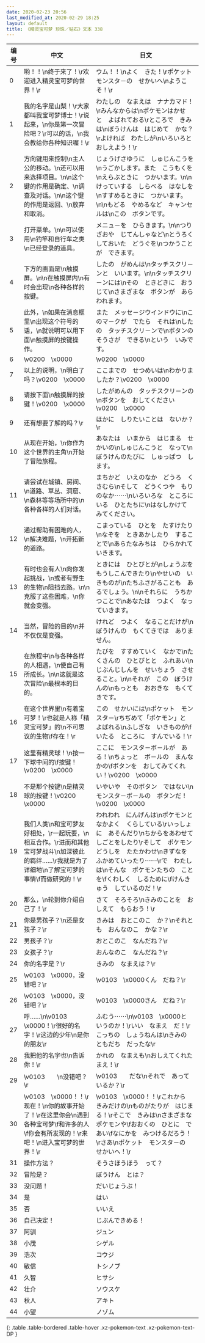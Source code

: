 ```yaml
---
date: 2020-02-23 20:56
last_modified_at: 2020-02-29 18:25
layout: default
title: 《精灵宝可梦 珍珠／钻石》文本 338
---
```

| 编号 | 中文 | 日文 |
| ---- | ---- | ---- |
| 0 | 哟！！\n终于来了！\r欢迎进入精灵宝可梦的世界！\r | ウム！！\nよく　きた！\rポケット　モンスタ－の　せかいへ\nようこそ！\r |
| 1 | 我的名字是山梨！\r大家都叫我宝可梦博士！\r说起来，\n你是第一次冒险吧？\r可以的话，\n我会教给你各种知识喔！\r | わたしの　なまえは　ナナカマド！\rみんなからは\nポケモンはかせ　と　よばれておる\rところで　きみは\nぼうけんは　はじめて　かな？\rよければ　わたしが\nいろいろと　おしえよう！\r |
| 2 | 方向键用来控制\n主人公的移动。\n还可以用来选择项目。\n\n这个键的作用是确定、\n调查及对话。\n\n这个键的作用是返回、\n放弃和取消。 | じょうげさゆうに　しゅじんこうを\nうごかします。また　こうもくを\nえらぶときに　つかいます。\n\nけっていする　しらべる　はなしを\nすすめるときに　つかいます。\n\nもどる　やめるなど　キャンセルは\nこの　ボタンです。 |
| 3 | 打开菜单。\n\n可以使用\n钓竿和自行车之类\n已经登录的道具。 | メニュ－を　ひらきます。\n\nつりざおや　じてんしゃなど\nとうろく　しておいた　どうぐを\nつかうことが　できます。 |
| 4 | 下方的画面是\n触摸屏。\n\n在触摸屏内\n有时会出现\n各种各样的按键。 | したの　がめんは\nタッチスクリ－ンと　いいます。\n\nタッチスクリ－ンには\nその　ときどきに　おうじて\nさまざまな　ボタンが　あらわれます。 |
| 5 | 此外，\n如果在消息框里\n出现这个符号的话，\n就说明可以用下面\n触摸屏的按键操作。 | また　メッセ－ジウインドウに\nこのマ－クが　でたら　それは\nしたの　タッチスクリ－ンで\nボタンの　そうさが　できる\nという　いみです。 |
| 6 | \v0200　\x0000 | \v0200　\x0000 |
| 7 | 以上的说明，\n明白了吗？\v0200　\x0000 | ここまでの　せつめいは\nわかりましたか？\v0200　\x0000 |
| 8 | 请按下面\n触摸屏的按键！\v0200　\x0000 | したがめんの　タッチスクリ－ンの\nボタンを　おしてください\v0200　\x0000 |
| 9 | 还有想要了解的吗？\r | ほかに　しりたいことは　ないか？\r |
| 10 | 从现在开始，\n你作为这个世界的主角\n开始了冒险旅程。 | あなたは　いまから　はじまる　せかいの\nしゅじんこうと　なって\nぼうけんのたびに　しゅっぱつ　します。 |
| 11 | 请尝试在城镇、房间、\n道路、草丛、洞窟、\n森林等等场所中的\n各种各样的人们对话。 | まちかど　いえのなか　どうろ　くさむら\nそして　どうくつや　もりのなか⋯⋯\nいろいろな　ところにいる　ひとたちに\nはなしかけて　みてください。 |
| 12 | 通过帮助有困难的人，\n解决难题，\n开拓新的道路。 | こまっている　ひとを　たすけたり\nなぞを　ときあかしたり　することで\nあらたなみちは　ひらかれて　いきます。 |
| 13 | 有时也会有人\n向你发起挑战，\n或者有野生的生物\n阻挡去路。\n\n克服了这些困难，\n你就会变强。 | ときには　ひとびとが\nしょうぶを　もうしこんできたり\nやせいの　いきものが\nたちふさがることも　あるでしょう。\n\nそれらに　うちかつことで\nあなたは　つよく　なっていきます。 |
| 14 | 当然，冒险的目的\n并不仅仅是变强。 | けれど　つよく　なることだけが\nぼうけんの　もくてきでは　ありません。 |
| 15 | 在旅程中\n与各种各样的人相遇，\n使自己有所成长。\n\n这就是这次冒险\n最根本的目的。 | たびを　すすめていく　なかで\nたくさんの　ひとびとと　ふれあい\nじぶんじしんを　せいちょう　させること。\n\nそれが　この　ぼうけんの\nもっとも　おおきな　もくてきです。 |
| 16 | 在这个世界里\n有着宝可梦！\r也就是人称「精灵宝可梦」的\n不可思议的生物\f存在！\r | この　せかいには\nポケット　モンスタ－\rちぢめて「ポケモン」と　よばれる\nふしぎな　いきものが\fいたる　ところに　すんでいる！\r |
| 17 | 这里有精灵球！\n按一下球中间的\f按键！\v0200　\x0000 | ここに　モンスタ－ボ－ルが　ある！\nちょっと　ボ－ルの　まんなかの\fボタンを　おしてみてくれい！\v0200　\x0000 |
| 18 | 不是那个按键\n是精灵球的按键！\v0200　\x0000 | いやいや　そのボタン　ではない\nモンスタ－ボ－ルの　ボタンだ！\v0200　\x0000 |
| 19 | 我们人类\n和宝可梦友好相处，\r一起玩耍，\n相互合作。\r进而和其他宝可梦战斗\n加深彼此的羁绊……\r我就是为了详细地\n了解宝可梦的事情\f而做研究的！\r | われわれ　にんげんは\nポケモンと　なかよく　くらしている\rいっしょに　あそんだり\nちからをあわせて　しごとをしたり\rそして　ポケモンどうしを　たたかわせ\nきずなを　ふかめていったり⋯⋯\rで　わたしは\nそんな　ポケモンたちの　ことを\fくわしく　しるために\fけんきゅう　しているのだ！\r |
| 20 | 那么，\n轮到你介绍自己了！\r | さて　そろそろ\nきみのことを　おしえて　もらおう！\r |
| 21 | 你是男孩子？\n还是女孩子？\r | きみは　おとこのこ　か？\nそれとも　おんなのこ　かな？\r |
| 22 | 男孩子？\r | おとこのこ　なんだね？\r |
| 23 | 女孩子？\r | おんなのこ　なんだね？\r |
| 24 | 你的名字是？\r | きみの　なまえは？\r |
| 25 | \v0103　\x0000，没错吧？\r | \v0103　\x0000くん　だね？\r |
| 26 | \v0103　\x0000，没错吧？\r | \v0103　\x0000さん　だね？\r |
| 27 | 呼……\n\v0103　\x0000！\r很好的名字！\r这边的少年\n是你的朋友\r | ふむう⋯⋯\n\v0103　\x0000と　いうのか！\rいい　なまえ　だ！\rこっちの　しょうねんは\nきみの　ともだち　だったな\r |
| 28 | 我把他的名字也\n告诉你！\r | かれの　なまえも\nおしえてくれたまえ！\r |
| 29 | \v0103　　\n没错吧？\r | \v0103　　だな\nそれで　あっているか？\r |
| 30 | \v0103　\x0000！！\r现在！\n你的故事开始了！\r在这里你会\n遇到各种宝可梦\f和许多的人\f你会有所发现的！\r来吧！\n进入宝可梦的世界！\r | \v0103　\x0000！！\rこれから　きみだけの\nものがたりが　はじまる！\rそこで　きみは\nさまざまな　ポケモンや\fおおくの　ひとに　であい\fなにかを　みつけるだろう！\rさあ\nポケット　モンスタ－の　せかいへ！\r |
| 31 | 操作方法？ | そうさほうほう　って？ |
| 32 | 冒险是？ | ぼうけん　とは？ |
| 33 | 没问题！ | だいじょうぶ！ |
| 34 | 是 | はい |
| 35 | 否 | いいえ |
| 36 | 自己决定！ | じぶんできめる！ |
| 37 | 阿驯 | ジュン |
| 38 | 小茂 | シゲル |
| 39 | 浩次 | コウジ |
| 40 | 敏信 | トシノブ |
| 41 | 久智 | ヒサシ |
| 42 | 壮介 | ソウスケ |
| 43 | 秋人 | アキト |
| 44 | 小望 | ノゾム |
{: .table .table-bordered .table-hover .xz-pokemon-text .xz-pokemon-text-DP }
